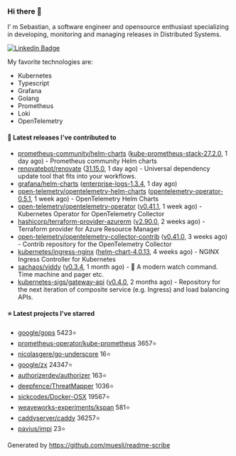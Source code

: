 ### Hi there 👋

I’ m Sebastian, a software engineer and opensource enthusiast specializing in developing, monitoring and managing releases in Distributed Systems.

[![Linkedin Badge](https://img.shields.io/badge/-LinkedIn-blue?style=flat&logo=Linkedin&logoColor=white&link=https://www.linkedin.com/in/sebastian-poxhofer/)](https://www.linkedin.com/in/sebastian-poxhofer/)

My favorite technologies are:
 - Kubernetes
 - Typescript
 - Grafana
 - Golang
 - Prometheus
 - Loki
 - OpenTelemetry




#### 🚀 Latest releases I've contributed to

- [prometheus-community/helm-charts](https://github.com/prometheus-community/helm-charts) ([kube-prometheus-stack-27.2.0](https://github.com/prometheus-community/helm-charts/releases/tag/kube-prometheus-stack-27.2.0), 1 day ago) - Prometheus community Helm charts
- [renovatebot/renovate](https://github.com/renovatebot/renovate) ([31.15.0](https://github.com/renovatebot/renovate/releases/tag/31.15.0), 1 day ago) - Universal dependency update tool that fits into your workflows.
- [grafana/helm-charts](https://github.com/grafana/helm-charts) ([enterprise-logs-1.3.4](https://github.com/grafana/helm-charts/releases/tag/enterprise-logs-1.3.4), 1 day ago)
- [open-telemetry/opentelemetry-helm-charts](https://github.com/open-telemetry/opentelemetry-helm-charts) ([opentelemetry-operator-0.5.1](https://github.com/open-telemetry/opentelemetry-helm-charts/releases/tag/opentelemetry-operator-0.5.1), 1 week ago) - OpenTelemetry Helm Charts
- [open-telemetry/opentelemetry-operator](https://github.com/open-telemetry/opentelemetry-operator) ([v0.41.1](https://github.com/open-telemetry/opentelemetry-operator/releases/tag/v0.41.1), 1 week ago) - Kubernetes Operator for OpenTelemetry Collector
- [hashicorp/terraform-provider-azurerm](https://github.com/hashicorp/terraform-provider-azurerm) ([v2.90.0](https://github.com/hashicorp/terraform-provider-azurerm/releases/tag/v2.90.0), 2 weeks ago) - Terraform provider for Azure Resource Manager
- [open-telemetry/opentelemetry-collector-contrib](https://github.com/open-telemetry/opentelemetry-collector-contrib) ([v0.41.0](https://github.com/open-telemetry/opentelemetry-collector-contrib/releases/tag/v0.41.0), 3 weeks ago) - Contrib repository for the OpenTelemetry Collector
- [kubernetes/ingress-nginx](https://github.com/kubernetes/ingress-nginx) ([helm-chart-4.0.13](https://github.com/kubernetes/ingress-nginx/releases/tag/helm-chart-4.0.13), 4 weeks ago) - NGINX Ingress Controller for Kubernetes
- [sachaos/viddy](https://github.com/sachaos/viddy) ([v0.3.4](https://github.com/sachaos/viddy/releases/tag/v0.3.4), 1 month ago) - 👀 A modern watch command. Time machine and pager etc.
- [kubernetes-sigs/gateway-api](https://github.com/kubernetes-sigs/gateway-api) ([v0.4.0](https://github.com/kubernetes-sigs/gateway-api/releases/tag/v0.4.0), 2 months ago) - Repository for the next iteration of composite service (e.g. Ingress) and load balancing APIs.

#### ⭐ Latest projects I've starred

- [google/gops](https://github.com/google/gops}) 5423⭐
- [prometheus-operator/kube-prometheus](https://github.com/prometheus-operator/kube-prometheus}) 3657⭐
- [nicolasgere/go-underscore](https://github.com/nicolasgere/go-underscore}) 16⭐
- [google/zx](https://github.com/google/zx}) 24347⭐
- [authorizerdev/authorizer](https://github.com/authorizerdev/authorizer}) 163⭐
- [deepfence/ThreatMapper](https://github.com/deepfence/ThreatMapper}) 1036⭐
- [sickcodes/Docker-OSX](https://github.com/sickcodes/Docker-OSX}) 19567⭐
- [weaveworks-experiments/kspan](https://github.com/weaveworks-experiments/kspan}) 581⭐
- [caddyserver/caddy](https://github.com/caddyserver/caddy}) 36257⭐
- [pavius/impi](https://github.com/pavius/impi}) 23⭐



Generated by https://github.com/muesli/readme-scribe
